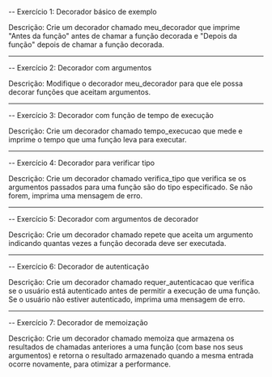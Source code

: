 -- Exercício 1: Decorador básico de exemplo

Descrição: Crie um decorador chamado meu_decorador que imprime "Antes da função" antes de chamar a função decorada e "Depois da função" depois de chamar a função decorada.

---

-- Exercício 2: Decorador com argumentos

Descrição: Modifique o decorador meu_decorador para que ele possa decorar funções que aceitam argumentos.

---

-- Exercício 3: Decorador com função de tempo de execução

Descrição: Crie um decorador chamado tempo_execucao que mede e imprime o tempo que uma função leva para executar.

---

-- Exercício 4: Decorador para verificar tipo

Descrição: Crie um decorador chamado verifica_tipo que verifica se os argumentos passados para uma função são do tipo especificado. Se não forem, imprima uma mensagem de erro.

---

-- Exercício 5: Decorador com argumentos de decorador

Descrição: Crie um decorador chamado repete que aceita um argumento indicando quantas vezes a função decorada deve ser executada.

---

-- Exercício 6: Decorador de autenticação

Descrição: Crie um decorador chamado requer_autenticacao que verifica se o usuário está autenticado antes de permitir a execução de uma função. Se o usuário não estiver autenticado, imprima uma mensagem de erro.

---

-- Exercício 7: Decorador de memoização

Descrição: Crie um decorador chamado memoiza que armazena os resultados de chamadas anteriores a uma função (com base nos seus argumentos) e retorna o resultado armazenado quando a mesma entrada ocorre novamente, para otimizar a performance.